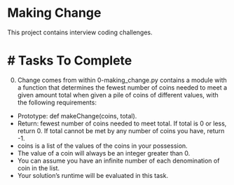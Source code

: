 # Making Change
This project contains interview coding challenges.

# # Tasks To Complete
 0. Change comes from within
0-making_change.py contains a module with a function that determines the fewest number of coins needed to meet a given amount total when given a pile of coins of different values, with the following requirements:
* Prototype: def makeChange(coins, total).
* Return: fewest number of coins needed to meet total.
If total is 0 or less, return 0.
If total cannot be met by any number of coins you have, return -1.
* coins is a list of the values of the coins in your possession.
* The value of a coin will always be an integer greater than 0.
* You can assume you have an infinite number of each denomination of coin in the list.
* Your solution’s runtime will be evaluated in this task.
